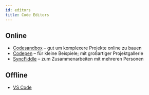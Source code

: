 ```yaml
---
id: editors
title: Code Editors
---
```


## Online

* [Codesandbox](https://codesandbox.io/) – gut um komplexere Projekte online zu bauen
* [Codepen](https://codepen.io/) – für kleine Beispiele; mit großartiger Projektgallerie
* [SyncFiddle](https://syncfiddle.net/) – zum Zusammenarbeiten mit mehreren Personen

## Offline

* [VS Code](https://code.visualstudio.com/)